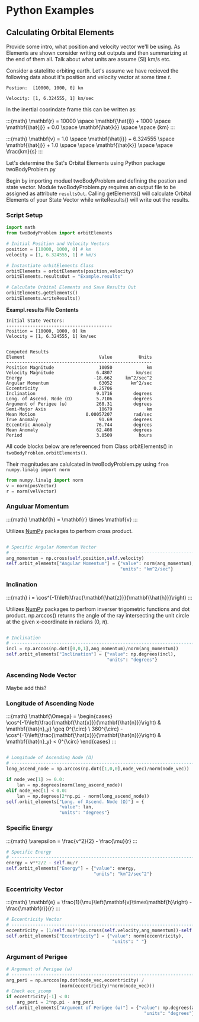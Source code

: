 # Python Examples


## Calculating Orbital Elements

Provide some intro, what position and velocity vector we'll be using. As Elements are shown consider writing out outputs and then summarizing at the end of them all. Talk about what units are assume (SI) km/s etc. 

Consider a statelitte orbiting earth. Let's assume we have recieved the following data about it's position and velocity vector at some time $t$. 


```
Postion:  [10000, 1000, 0] km

Velocity: [1, 6.324555, 1] km/sec

```


In the inertial coorindate frame this can be written as:

:::{math}
\mathbf{r} = 10000 \space \mathbf{\hat{i}} + 1000 \space \mathbf{\hat{j}} + 0.0 \space \mathbf{\hat{k}} \space \space {km}
:::

:::{math}
\mathbf{v} = 1.0 \space \mathbf{\hat{i}} + 6.324555 \space \mathbf{\hat{j}} + 1.0 \space \space \mathbf{\hat{k}} \space \space \frac{km}{s}
:::

Let's determine the Sat's Orbital Elements using Python package twoBodyProblem.py


Begin by importing moduel twoBodyProblem and defining the postion and state vector. Module twoBodyProblem.py requires an output file to be assigned as attribute `resultsOut`. Calling getElements() will calculate Orbital Elements of your State Vector while writeResults() will write out the results. 

### Script Setup

```python
import math
from twoBodyProblem import orbitElements

# Initial Position and Velocity Vectors
position = [10000, 1000, 0] # km
velocity = [1, 6.324555, 1] # km/s

# Instantiate orbitElements Class
orbitElements = orbitElements(position,velocity)
orbitElements.resultsOut = "Example.results"

# Calculate Orbital Elements and Save Results Out
orbitElements.getElements()
orbitElements.writeResults()
```

**Exampl.results File Contents**

```
Initial State Vectors:
----------------------------------------
Position = [10000, 1000, 0] km
Velocity = [1, 6.324555, 1] km/sec


Computed Results
Element                            Value          Units
-------------------------------------------------------
Position Magnitude                 10050             km
Velocity Magnitude                6.4807         km/sec
Energy                           -18.662     km^2/sec^2
Angular Momentum                   63052       km^2/sec
Eccentricity                     0.25706               
Inclination                       9.1716        degrees
Long. of Ascend. Node (Ω)         5.7106        degrees
Argument of Perigee (ω)           268.31        degrees
Semi-Major Axis                    10679             km
Mean Motion                   0.00057207        rad/sec
True Anomaly                       91.69        degrees
Eccentric Anomaly                 76.744        degrees
Mean Anomaly                      62.408        degrees
Period                            3.0509          hours

```



All code blocks below are refereenced from Class orbitElements() in `twoBodyProblem.orbitElements()`. 

Their magnitudes are calulcated in twoBodyProblem.py using ```from numpy.linalg import norm```

```python
from numpy.linalg import norm
v = norm(posVector)
r = norm(velVector)
```

### Anguluar Momentum 

:::{math}
\mathbf{h} = \mathbf{r} \times \mathbf{v}
:::

Utilizes [NumPy](https://numpy.org/) packages to perfrom cross product. 

```python

# Specific Angular Momentum Vector
# --------------------------------------------------------------------------------  
ang_momentum = np.cross(self.position,self.velocity)
self.orbit_elements["Angular Momentum"] = {"value": norm(ang_momentum), 
                                           "units": "km^2/sec"}

```

### Inclination


:::{math}
i = \cos^{-1}\left(\frac{\mathbf{\hat{z}}}{\mathbf{\hat{h}}}\right)
:::

Utilizes [NumPy](https://numpy.org/) packages to perfrom inverser trigometric functions and dot product. np.arccos() returns the angle of the ray intersecting the unit circle at the given x-coordinate in radians (0, $\pi$).

```python

# Inclination
# --------------------------------------------------------------------------------
incl = np.arccos(np.dot([0,0,1],ang_momentum)/norm(ang_momentum))
self.orbit_elements["Inclination"] = {"value": np.degrees(incl), 
                                      "units": "degrees"}
```

### Ascending Node Vector 

Maybe add this?


### Longitude of Ascending Node


:::{math}
\mathbf{\Omega} = \begin{cases}
\cos^{-1}\left(\frac{\mathbf{\hat{x}}}{\mathbf{\hat{n}}}\right) & \mathbf{\hat{n}_y} \geq 0^{\circ} \\
360^{\circ} - \cos^{-1}\left(\frac{\mathbf{\hat{x}}}{\mathbf{\hat{n}}}\right) & \mathbf{\hat{n}_y} < 0^{\circ}
\end{cases}
:::

```python

# Longitude of Ascending Node (Ω)
# --------------------------------------------------------------------------------   
long_ascend_node = np.arccos(np.dot([1,0,0],node_vec)/norm(node_vec))

if node_vec[1] >= 0.0:
    lan = np.degrees(norm(long_ascend_node))
elif node_vec[1] < 0.0:
    lan = np.degrees(2*np.pi - norm(long_ascend_node))
self.orbit_elements["Long. of Ascend. Node (Ω)"] = {
                    "value": lan, 
                    "units": "degrees"}
```

### Specific Energy 

:::{math}
\varepsilon = \frac{v^2}{2} - \frac{\mu}{r}
:::

```python 
# Specific Energy
# --------------------------------------------------------------------------------   
energy = v**2/2 - self.mu/r 
self.orbit_elements["Energy"] = {"value": energy, 
                                 "units": "km^2/sec^2"}
```

### Eccentricity Vector

:::{math}
\mathbf{e} = \frac{1}{\mu}\left(\mathbf{v}\times\mathbf{h}\right) - \frac{\mathbf{r}}{r}
:::

```python 
# Eccentricity Vector
# --------------------------------------------------------------------------------   
eccentricity = (1/self.mu)*(np.cross(self.velocity,ang_momentum))-self.position/r
self.orbit_elements["Eccentricity"] = {"value": norm(eccentricity), 
                                        "units": " "}
```

### Argument of Perigee 


```python
# Argument of Perigee (ω)
# --------------------------------------------------------------------------------   
arg_peri = np.arccos(np.dot(node_vec,eccentricity) / 
                    (norm(eccentricity)*norm(node_vec)))
# Check ecc_zcomp
if eccentricity[-1] < 0:
    arg_peri = 2*np.pi - arg_peri
self.orbit_elements["Argument of Perigee (ω)"] = {"value": np.degrees(arg_peri), 
                                                    "units": "degrees"}
```

